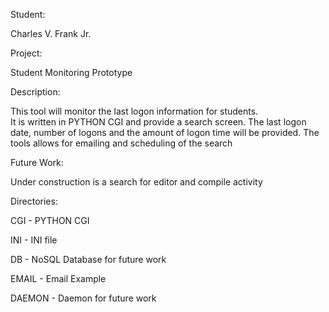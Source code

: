 
Student:

Charles V. Frank Jr.

Project:

Student Monitoring Prototype

Description:

This tool will monitor the last logon information for students.  
It is written in PYTHON CGI and provide a search screen.
The last logon date, number of logons and the amount of logon time will be provided.
The tools allows for emailing and scheduling of the search

Future Work:

Under construction is a search for editor and compile activity 

Directories:

CGI - PYTHON CGI

INI - INI file

DB - NoSQL Database for future work

EMAIL - Email Example

DAEMON - Daemon for future work

